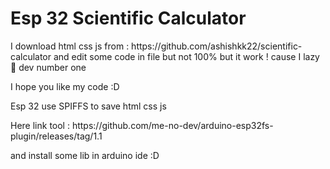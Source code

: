 <h1>Esp 32 Scientific Calculator</h1>
<p>I download html css js from : https://github.com/ashishkk22/scientific-calculator  and edit some code in file but not 100% but it work ! cause I lazy 🥇 dev number one </p>
<p>I hope you like my code :D </p>
<p>Esp 32 use SPIFFS to save html css js</p>
<p>Here link tool : https://github.com/me-no-dev/arduino-esp32fs-plugin/releases/tag/1.1 </p>
<p>and install some lib in arduino ide :D </p>
